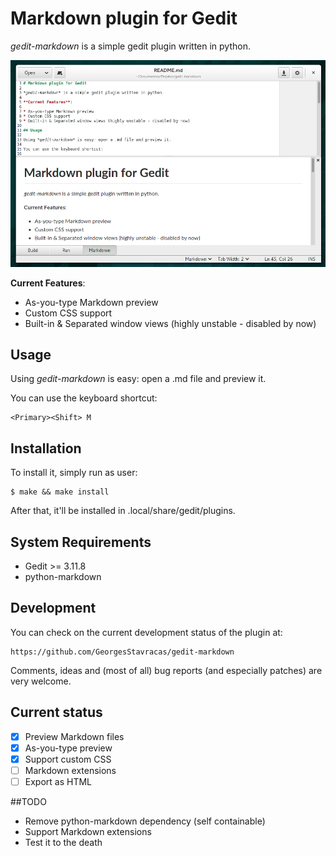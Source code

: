 # Markdown plugin for Gedit

*gedit-markdown* is a simple gedit plugin written in python.

![Screenshot](data/screenshot.png)

**Current Features**:

* As-you-type Markdown preview
* Custom CSS support
* Built-in & Separated window views (highly unstable - disabled by now)

## Usage

Using *gedit-markdown* is easy: open a .md file and preview it.

You can use the keyboard shortcut:

    <Primary><Shift> M

## Installation

To install it, simply run as user:

    $ make && make install

After that, it'll be installed in .local/share/gedit/plugins.

## System Requirements

* Gedit >= 3.11.8
* python-markdown

## Development

You can check on the current development status of the plugin at:

    https://github.com/GeorgesStavracas/gedit-markdown

Comments, ideas and (most of all) bug reports (and especially patches) are very welcome.

## Current status

- [x] Preview Markdown files
- [x] As-you-type preview
- [x] Support custom CSS
- [ ] Markdown extensions
- [ ] Export as HTML

##TODO
* Remove python-markdown dependency (self containable)
* Support Markdown extensions
* Test it to the death	
